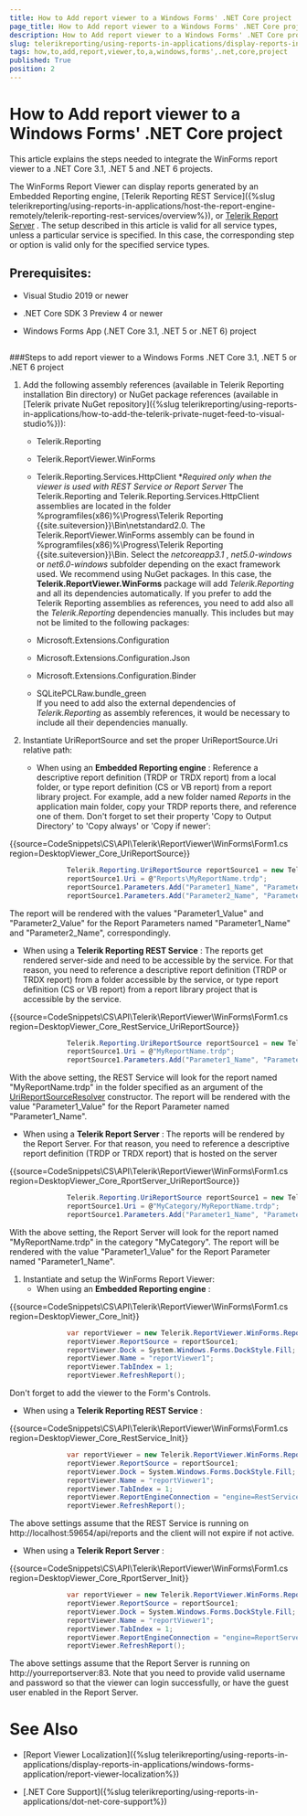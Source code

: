 ```yaml
---
title: How to Add report viewer to a Windows Forms' .NET Core project
page_title: How to Add report viewer to a Windows Forms' .NET Core project | for Telerik Reporting Documentation
description: How to Add report viewer to a Windows Forms' .NET Core project
slug: telerikreporting/using-reports-in-applications/display-reports-in-applications/windows-forms-application/how-to-add-report-viewer-to-a-windows-forms'-.net-core-project
tags: how,to,add,report,viewer,to,a,windows,forms',.net,core,project
published: True
position: 2
---
```


# How to Add report viewer to a Windows Forms' .NET Core project



This article explains the steps needed to integrate the WinForms report viewer to a .NET Core 3.1, .NET 5 and .NET 6 projects.       

The WinForms Report Viewer can display reports generated by an Embedded Reporting engine,         [Telerik Reporting REST Service]({%slug telerikreporting/using-reports-in-applications/host-the-report-engine-remotely/telerik-reporting-rest-services/overview%}), or          [Telerik Report Server](https://docs.telerik.com/report-server/introduction) .         The setup described in this article is valid for all service types, unless a particular service is specified. In this case, the corresponding step or option         is valid only for the specified service types.       

## Prerequisites:

* Visual Studio 2019 or newer

* .NET Core SDK 3 Preview 4 or newer

* Windows Forms App (.NET Core 3.1, .NET 5 or .NET 6) project

## 

###Steps to add report viewer to a Windows Forms .NET Core 3.1, .NET 5 or .NET 6 project

1. Add the following assembly references (available in Telerik Reporting installation Bin directory)                   or NuGet package references (available in [Telerik private NuGet repository]({%slug telerikreporting/using-reports-in-applications/how-to-add-the-telerik-private-nuget-feed-to-visual-studio%})):                 
   + Telerik.Reporting

   + Telerik.ReportViewer.WinForms

   + Telerik.Reporting.Services.HttpClient                       **Required only when the viewer is used with REST Service or Report Server* 
    The Telerik.Reporting and Telerik.Reporting.Services.HttpClient assemblies are located in the folder                   %programfiles(x86)%\Progress\Telerik Reporting {{site.suiteversion}}\Bin\netstandard2.0.                     The Telerik.ReportViewer.WinForms assembly can be found in                   %programfiles(x86)%\Progress\Telerik Reporting {{site.suiteversion}}\Bin. Select the *netcoreapp3.1* ,                   *net5.0-windows*  or *net6.0-windows*  subfolder depending on the exact framework used.                     We recommend using NuGet packages. In this case, the __Telerik.ReportViewer.WinForms__  package will add                    *Telerik.Reporting*  and all its dependencies automatically.                      If you prefer to add the Telerik Reporting assemblies as references, you need to add also all the *Telerik.Reporting*  dependencies manually.                    This includes but may not be limited to the following packages:                 
   + Microsoft.Extensions.Configuration                     

   + Microsoft.Extensions.Configuration.Json                     

   + Microsoft.Extensions.Configuration.Binder                     

   + SQLitePCLRaw.bundle_green                     
    If you need to add also the external dependencies of *Telerik.Reporting*  as assembly references, it would be necessary to include                   all their dependencies manually.                 

1. Instantiate UriReportSource and set the proper UriReportSource.Uri relative path:                 
   + When using an __Embedded Reporting engine__ :                     Reference a descriptive report definition (TRDP or TRDX report) from a local folder, or type report definition (CS or VB report) from a report library project.                       For example, add a new folder named *Reports*  in the application main folder, copy your TRDP reports there, and reference one of them.                       Don't forget to set their property 'Copy to Output Directory' to 'Copy always' or 'Copy if newer':                     

{{source=CodeSnippets\CS\API\Telerik\ReportViewer\WinForms\Form1.cs region=DesktopViewer_Core_UriReportSource}}
  ````C#
	            Telerik.Reporting.UriReportSource reportSource1 = new Telerik.Reporting.UriReportSource();
	            reportSource1.Uri = @"Reports\MyReportName.trdp";
	            reportSource1.Parameters.Add("Parameter1_Name", "Parameter1_Value");
	            reportSource1.Parameters.Add("Parameter2_Name", "Parameter2_Value");
````

The report will be rendered with the values "Parameter1_Value" and "Parameter2_Value" for the Report Parameters named                        "Parameter1_Name" and "Parameter2_Name", correspondingly.                     

   + When using a __Telerik Reporting REST Service__ :                     The reports get rendered server-side and need to be accessible by the service. For that reason, you need to                       reference a descriptive report definition (TRDP or TRDX report) from a folder accessible by the service, or type report definition (CS or VB report)                       from a report library project that is accessible by the service.                     

{{source=CodeSnippets\CS\API\Telerik\ReportViewer\WinForms\Form1.cs region=DesktopViewer_Core_RestService_UriReportSource}}
  ````C#
	            Telerik.Reporting.UriReportSource reportSource1 = new Telerik.Reporting.UriReportSource();
	            reportSource1.Uri = @"MyReportName.trdp";
	            reportSource1.Parameters.Add("Parameter1_Name", "Parameter1_Value");
````

With the above setting, the REST Service will look for the report named "MyReportName.trdp" in the folder specified as an argument of the                        [UriReportSourceResolver](/reporting/api/Telerik.Reporting.Services#Telerik_Reporting_Services_UriReportSourceResolver_System_String_)  constructor.                       The report will be rendered with the value "Parameter1_Value" for the Report Parameter named "Parameter1_Name".                     

   + When using a __Telerik Report Server__ :                     The reports will be rendered by the Report Server. For that reason, you need to reference a descriptive report definition (TRDP or TRDX report)                       that is hosted on the server                     

{{source=CodeSnippets\CS\API\Telerik\ReportViewer\WinForms\Form1.cs region=DesktopViewer_Core_RportServer_UriReportSource}}
  ````C#
	            Telerik.Reporting.UriReportSource reportSource1 = new Telerik.Reporting.UriReportSource();
	            reportSource1.Uri = @"MyCategory/MyReportName.trdp";
	            reportSource1.Parameters.Add("Parameter1_Name", "Parameter1_Value");
````

With the above setting, the Report Server will look for the report named "MyReportName.trdp" in the category "MyCategory".                       The report will be rendered with the value "Parameter1_Value" for the Report Parameter named "Parameter1_Name".                     


1. Instantiate and setup the WinForms Report Viewer:                 
   + When using an __Embedded Reporting engine__ :                     

{{source=CodeSnippets\CS\API\Telerik\ReportViewer\WinForms\Form1.cs region=DesktopViewer_Core_Init}}
  ````C#
	            var reportViewer = new Telerik.ReportViewer.WinForms.ReportViewer();
	            reportViewer.ReportSource = reportSource1;
	            reportViewer.Dock = System.Windows.Forms.DockStyle.Fill;
	            reportViewer.Name = "reportViewer1";
	            reportViewer.TabIndex = 1;
	            reportViewer.RefreshReport();
````

Don't forget to add the viewer to the Form's Controls.                     

   + When using a __Telerik Reporting REST Service__ :                     

{{source=CodeSnippets\CS\API\Telerik\ReportViewer\WinForms\Form1.cs region=DesktopViewer_Core_RestService_Init}}
  ````C#
	            var reportViewer = new Telerik.ReportViewer.WinForms.ReportViewer();
	            reportViewer.ReportSource = reportSource1;
	            reportViewer.Dock = System.Windows.Forms.DockStyle.Fill;
	            reportViewer.Name = "reportViewer1";
	            reportViewer.TabIndex = 1;
	            reportViewer.ReportEngineConnection = "engine=RestService;uri=http://localhost:59654/api/reports;timeout=100;keepClientAlive=True";
	            reportViewer.RefreshReport();
````

The above settings assume that the REST Service is running on http://localhost:59654/api/reports and the client will not expire if not active.                     

   + When using a __Telerik Report Server__ :                     

{{source=CodeSnippets\CS\API\Telerik\ReportViewer\WinForms\Form1.cs region=DesktopViewer_Core_RportServer_Init}}
  ````C#
	            var reportViewer = new Telerik.ReportViewer.WinForms.ReportViewer();
	            reportViewer.ReportSource = reportSource1;
	            reportViewer.Dock = System.Windows.Forms.DockStyle.Fill;
	            reportViewer.Name = "reportViewer1";
	            reportViewer.TabIndex = 1;
	            reportViewer.ReportEngineConnection = "engine=ReportServer;uri=http://yourreportserver:83/;username=yourusername;password=yourpassword";
	            reportViewer.RefreshReport();
````

The above settings assume that the Report Server is running on http://yourreportserver:83.                       Note that you need to provide valid username and password so that the viewer can login successfully, or have the guest user enabled in the Report Server.                     


# See Also


 * [Report Viewer Localization]({%slug telerikreporting/using-reports-in-applications/display-reports-in-applications/windows-forms-application/report-viewer-localization%})

 * [.NET Core Support]({%slug telerikreporting/using-reports-in-applications/dot-net-core-support%})
